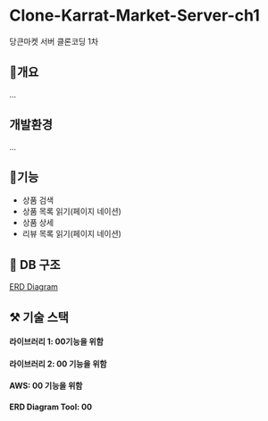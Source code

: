 # Clone-Karrat-Market-Server-ch1
당큰마켓 서버 클론코딩 1차

## 📖개요
...
## 개발환경
...
## 🔎기능
- 상품 검색
- 상품 목록 읽기(페이지 네이션)
- 상품 상세
- 리뷰 목록 읽기(페이지 네이션)


## 🔧 DB 구조
[ERD Diagram](https://www.erdcloud.com/d/6bbXKTakoYBWBQppX)

## ⚒️ 기술 스택
#### 라이브러리 1: 00기능을 위함
#### 라이브러리 2: 00 기능을 위함
#### AWS: 00 기능을 위함
#### ERD Diagram Tool: 00
